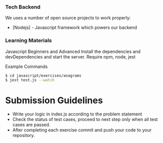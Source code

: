 

### Tech Backend

We uses a number of open source projects to work properly:


* [Nodejs] - Javascript framework which powers our backend

### Learning Materials

Javascript Beginners and Advanced
Install the dependencies and devDependencies and start the server.
Require npm, node, jest

Example Commands
```sh
$ cd javascript/exercises/anagrams
$ jest test.js --watch
```

# Submission Guidelines

  - Write your logic in index.js according to the problem statement
  - Check the status of test cases, proceed to next step only when all test cases are passed.
  - After completing each exercise commit and push your code to your repository.

